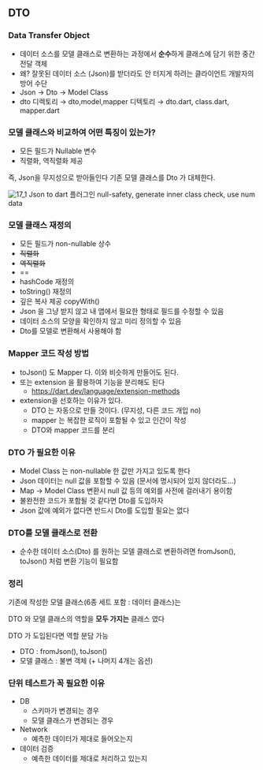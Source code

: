## DTO

### Data Transfer Object

- 데이터 소스를 모델 클래스로 변환하는 과정에서 **순수**하게 클래스에 담기 위한 중간 전달 객체
- 왜?  잘못된 데이터 소스 (Json)를 받더라도 안 터지게 하려는 클라이언트 개발자의 방어 수단
- Json → Dto → Model Class
- dto 디렉토리 → dto,model,mapper 디텍토리 → dto.dart, class.dart, mapper.dart
  

### 모델 클래스와 비교하여 어떤 특징이 있는가?

- 모든 필드가 Nullable 변수
- 직렬화, 역직렬화 제공

즉, Json을 무지성으로 받아들인다 기존 모델 클래스를 Dto 가 대체한다.


![17_1](https://github.com/jungeun272/TIL/assets/131224099/eb07a88b-55cd-4030-be03-6dbd49d88274)
Json to dart 플러그인 null-safety, generate inner class check, use num data

### 모델 클래스 재정의

- 모든 필드가 non-nullable 상수
- ~~직렬화~~
- ~~역직렬화~~
- ==
- hashCode 재정의
- toString() 재정의
- 깊은 복사 제공 copyWith()
- Json 을 그냥 받지 않고 내 앱에서 필요한 형태로 필드를 수정할 수 있음
- 데이터 소스의 모양을 확인하지 않고 미리 정의할 수 있음
- Dto를 모델로 변환해서 사용해야 함
  

### Mapper 코드 작성 방법

- toJson() 도 Mapper 다. 이와 비슷하게 만들어도 된다.
- 또는 extension 을 활용하여 기능을 분리해도 된다
    - https://dart.dev/language/extension-methods
- extension을 선호하는 이유가 있다.
    - DTO 는 자동으로 만들 것이다. (무지성, 다른 코드 개입 no)
    - mapper 는 복잡한 로직이 포함될 수 있고 인간이 작성
    - DTO와 mapper 코드를 분리
      

### DTO 가 필요한 이유

- Model Class 는 non-nullable 한 값만 가지고 있도록 한다
- Json 데이터는 null 값을 포함할 수 있음 (문서에 명시되어 있지 않더라도…)
- Map -> Model Class 변환시 null 값 등의 예외를 사전에 걸러내기 용이함
- 불완전한 코드가 포함될 것 같다면 Dto를 도입하자
- Json 값에 예외가 없다면 반드시 Dto를 도입할 필요는 없다
  

### DTO를 모델 클래스로 전환

- 순수한 데이터 소스(Dto) 를 원하는 모델 클래스로 변환하려면 fromJson(), toJson() 처럼 변환 기능이 필요함
  

### 정리

기존에 작성한 모델 클래스(6종 세트 포함 : 데이터 클래스)는

DTO 와 모델 클래스의 역할을 **모두 가지는** 클래스 였다

DTO 가 도입된다면 역할 분담 가능

- DTO : fromJson(), toJson()
- 모델 클래스 : 불변 객체 (+ 나머지 4개는 옵션)
  

### 단위 테스트가 꼭 필요한 이유

- DB
    - 스키마가 변경되는 경우
    - 모델 클래스가 변경되는 경우
- Network
    - 예측한 데이터가 제대로 들어오는지
- 데이터 검증
    - 예측한 데이터를 제대로 처리하고 있는지
